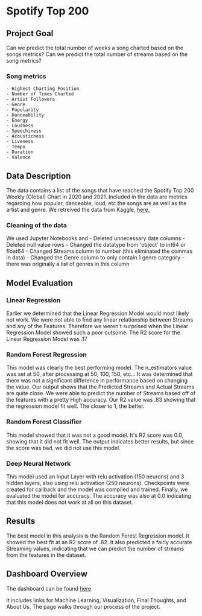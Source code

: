 # Spotify Top 200

## Project Goal
Can we predict the total number of weeks a song charted based on the songs metrics? Can we predict the total number of streams based on the song metrics?

### Song metrics 
    - Highest Charting Position
    - Number of Times Charted
    - Artist Followers
    - Genre
    - Popularity
    - Danceability
    - Energy
    - Loudness
    - Speechiness
    - Acousticness
    - Liveness
    - Tempo
    - Duration
    - Valence


## Data Description
The data contains a list of the songs that have reached the Spotify Top 200 Weekly (Global) Chart in 2020 and 2021. Included in the data are metrics regarding how popular, danceable, loud, etc the songs are as well as the artist and genre. We retreived the data from Kaggle, [here.](https://www.kaggle.com/sashankpillai/spotify-top-200-charts-20202021)

### Cleaning of the data
We used Jupyter Notebooks and
    - Deleted unnecessary date columns
    - Deleted null value rows
    - Changed the datatype from 'object' to int64 or float64
    - Changed Streams column to number (this eliminated the commas in data)
    - Changed the Genre column to only contain 1 genre category - there was originally a list of genres in this column


## Model Evaluation

### Linear Regression
Earlier we determined that the Linear Regression Model would most likely not work.  We were not able to find any linear relationship between Streams and any of the Features.  Therefore we weren't surprised when the Linear Regression Model showed such a poor outsome. The R2 score for the Linear Regression Model was .17

### Random Forest Regression
This model was clearly the best performing model.  The n_estimators value was set at 50, after processing at 50, 100, 150, etc...  It was determined that there was not a significant difference in performance based on changing the value. Our output shows that the Predicted Streams and Actual Streams are quite close.  We were able to predict the number of Streams based off of the features with a pretty High accuracy. Our R2 value was .83 showing that the regression model fit well. The closer to 1, the better.

### Random Forest Classifier
This model showed that it was not a good model.  It's R2 score was 0.0, showing that it did not fit well.  The output indicates better results, but since the score was bad, we did not use this model.

### Deep Neural Network
This model used an Input Layer with relu activation (150 neurons) and 3 hidden layers, also using relu activation (250 neurons). Checkpoints were created for callback and the model was compiled and trained. Finally, we evaluated the model for accuracy.  The accuracy was also at 0.0 indicating that this model does not work at all on this dataset.


## Results
The best model in this analysis is the Random Forest Regression model.  It showed the best fit at an R2 score of .82.  It also predicted a fairly accurate Streaming values, indicating that we can predict the number of streams from the features in the dataset.


## Dashboard Overview
The dashboard can be found [here](https://natemeyer001.github.io/final_project_3/)

It includes links for Machine Learning, Visualization, Final Thoughts, and About Us. The page walks through our process of the project.
